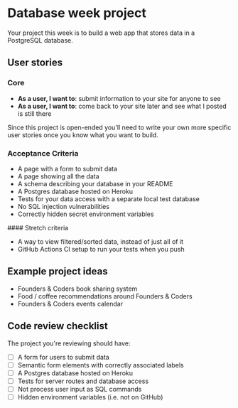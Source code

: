 # Database week project

Your project this week is to build a web app that stores data in a PostgreSQL database.

## User stories

### Core

- **As a user, I want to**: submit information to your site for anyone to see
- **As a user, I want to**: come back to your site later and see what I posted is still there

Since this project is open-ended you'll need to write your own more specific user stories once you know what you want to build.

### Acceptance Criteria

- A page with a form to submit data
- A page showing all the data
- A schema describing your database in your README
- A Postgres database hosted on Heroku
- Tests for your data access with a separate local test database
- No SQL injection vulnerabilities
- Correctly hidden secret environment variables

#### Stretch criteria

- A way to view filtered/sorted data, instead of just all of it
- GitHub Actions CI setup to run your tests when you push

## Example project ideas

- Founders & Coders book sharing system
- Food / coffee recommendations around Founders & Coders
- Founders & Coders events calendar

## Code review checklist

The project you're reviewing should have:

- [ ] A form for users to submit data
- [ ] Semantic form elements with correctly associated labels
- [ ] A Postgres database hosted on Heroku
- [ ] Tests for server routes and database access
- [ ] Not process user input as SQL commands
- [ ] Hidden environment variables (i.e. not on GitHub)
